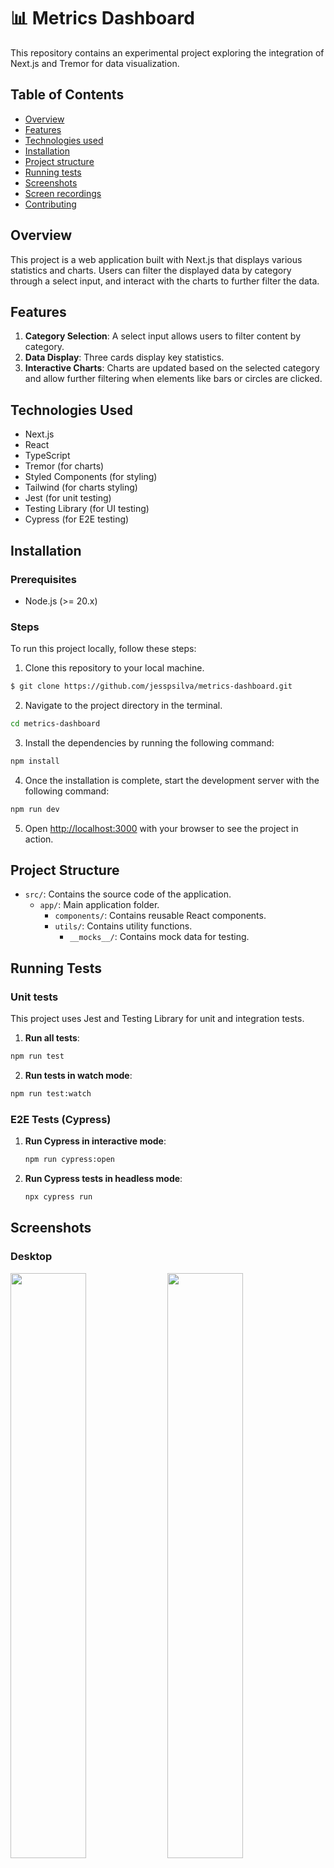 # 📊 Metrics Dashboard

This repository contains an experimental project exploring the integration of Next.js and Tremor for data visualization.

## Table of Contents

- [Overview](#overview)
- [Features](#features)
- [Technologies used](#technologies-used)
- [Installation](#installation)
- [Project structure](#project-structure)
- [Running tests](#running-tests)
- [Screenshots](#screenshots)
- [Screen recordings](#screen-recordings)
- [Contributing](#contributing)

## Overview

This project is a web application built with Next.js that displays various statistics and charts. Users can filter the displayed data by category through a select input, and interact with the charts to further filter the data.

## Features

1. **Category Selection**: A select input allows users to filter content by category.
2. **Data Display**: Three cards display key statistics.
3. **Interactive Charts**: Charts are updated based on the selected category and allow further filtering when elements like bars or circles are clicked.


## Technologies Used

- Next.js
- React
- TypeScript
- Tremor (for charts)
- Styled Components (for styling)
- Tailwind (for charts styling)
- Jest (for unit testing)
- Testing Library (for UI testing)
- Cypress (for E2E testing)

## Installation

### Prerequisites

- Node.js (>= 20.x)

### Steps

To run this project locally, follow these steps:

1. Clone this repository to your local machine.

```bash
$ git clone https://github.com/jesspsilva/metrics-dashboard.git
```

2. Navigate to the project directory in the terminal.

```bash
cd metrics-dashboard
```

3. Install the dependencies by running the following command:

```bash
npm install
```

4. Once the installation is complete, start the development server with the following command:

```bash
npm run dev
```

5. Open [http://localhost:3000](http://localhost:3000) with your browser to see the project in action.

## Project Structure

- `src/`: Contains the source code of the application.
  - `app/`: Main application folder.
    - `components/`: Contains reusable React components.
    - `utils/`: Contains utility functions.
      - `__mocks__/`: Contains mock data for testing.

## Running Tests

### Unit tests

This project uses Jest and Testing Library for unit and integration tests.

1. **Run all tests**:

```bash
npm run test
```

2. **Run tests in watch mode**:

```bash
npm run test:watch
```

### E2E Tests (Cypress)

1. **Run Cypress in interactive mode**:

   ```bash
   npm run cypress:open
   ```

2. **Run Cypress tests in headless mode**:
   ```bash
   npx cypress run
   ```

## Screenshots
### Desktop
<p float="left">
  <img src="https://github.com/jesspsilva/metrics-dashboard/assets/24191107/d220e4c5-fa49-4fa2-b718-8c436837b3f3" width="49%" />
  <img src="https://github.com/jesspsilva/metrics-dashboard/assets/24191107/e381d531-4840-40b4-bae5-de35723a4495" width="49%" />
</p>

<p float="left">
  <img src="https://github.com/jesspsilva/metrics-dashboard/assets/24191107/5a009f47-212e-4084-addc-232187b1f986" width="49%" />
  <img src="https://github.com/jesspsilva/metrics-dashboard/assets/24191107/b717700d-6542-4aa2-a46c-b9914cb49ff6" width="49%" />
</p>

### Mobile
<p float="left">
  <img width="49%" alt="mobile_1" src="https://github.com/jesspsilva/metrics-dashboard/assets/24191107/4aadfab8-160d-4338-9aa3-7f49db7934bc">
  <img width="49%" alt="mobile_2" src="https://github.com/jesspsilva/metrics-dashboard/assets/24191107/1c06f4c1-ded6-42e9-ab34-ef2b68e8e582">
</p>
<p float="left">
  <img width="49%" alt="mobile_3" src="https://github.com/jesspsilva/metrics-dashboard/assets/24191107/7df4e549-7a02-4c0f-8d5f-2c6040cd22a4">
  <img width="49%" alt="mobile_4" src="https://github.com/jesspsilva/metrics-dashboard/assets/24191107/4d553256-45ca-431f-907a-ba895e840737">
</p>

## Screen recordings

### Desktop
![project_desktop](https://github.com/jesspsilva/metrics-dashboard/assets/24191107/ebaf5946-a09e-4531-b12c-8c2a4398ae03)

### Mobile
![project_mobile](https://github.com/jesspsilva/metrics-dashboard/assets/24191107/ab1722fc-984e-4ee4-bef0-d294902a7be2)

## Contributing

Contributions to this project are welcome! If you have any ideas, bug fixes, or enhancements, please feel free to open an issue or submit a pull request. Make sure to follow the existing code style and provide clear documentation for your changes. Just take into account that this is an experimental project and a work in progress.





